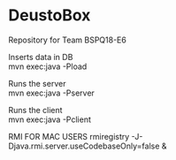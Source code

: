 # DeustoBox
Repository for Team BSPQ18-E6

Inserts data in DB <br>
mvn exec:java -Pload

Runs the server<br>
mvn exec:java -Pserver

Runs the client<br>
mvn exec:java -Pclient

RMI FOR MAC USERS
rmiregistry -J-Djava.rmi.server.useCodebaseOnly=false &
